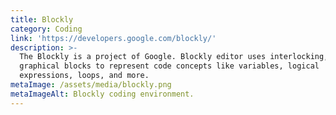 ```yaml
---
title: Blockly
category: Coding
link: 'https://developers.google.com/blockly/'
description: >-
  The Blockly is a project of Google. Blockly editor uses interlocking,
  graphical blocks to represent code concepts like variables, logical
  expressions, loops, and more.
metaImage: /assets/media/blockly.png
metaImageAlt: Blockly coding environment.
---
```

